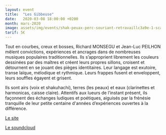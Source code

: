 ```yaml
---
layout: event
title:  "Les Gibbeuse"
date:   2020-03-08 18:00:00 +0200
month: mars-2020
image: assets/img/events/shak-peuax-perc-souriant-retravaillc3a9e-1-scaled.jpg
tarif: 5€
---
```


Tout en courbes, creux et bosses, Richard MONSEGU et Jean-Luc PEILHON mêlent convictions, expériences et ancrages dans de nombreuses musiques populaires traditionnelles. Ils s’approprient librement les couleurs dessinées par des maîtres et créent leurs propres sillons, croisent et détournent en se jouant des pièges identitaires. Leur langage est exutoire, transe laïque, mélodique et rythmique. Leurs frappes fusent et enveloppent, leurs souffles égayent et grisent.

Ils sont airs (voix et shakuhachi), terres (les peaux) et eaux (clarinettes et harmonicas, caisse claire). Attentifs aux lueurs de l’instant présent, ils façonnent des échanges ludiques et poétiques, aiguisés par la frénésie tranquille de leur petite centaine d'années d’expériences ouvertes à la différence.

[Le site](http://www.antiquarks.org/gibbeuse/)

[Le soundcloud](https://soundcloud.com/gibbeuses)
